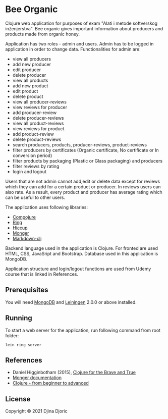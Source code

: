 # Bee Organic

Clojure web application for purposes of exam "Alati i metode softverskog inženjerstva".
Bee organic gives important information about producers and products made from organic honey. 

Application has two roles - admin and users. 
Admin has to be logged in application in order to change data. Functionalities for admin are:
- view all producers
- add new producer
- edit producer
- delete producer
- view all products
- add new product
- edit product
- delete product
- view all producer-reviews
- view reviews for producer
- add producer-review
- delete producer-reviews
- view all product-reviews
- view reviews for product
- add product-review
- delete product-reviews
- search producers, products, producer-reviews, product-reviews
- filter producers by certificates (Organic certificate, No certificate or In conversion period)
- filter products by packaging (Plastic or Glass packaging) and producers
- filter reviews by rating
- login and logout

Users that are not admin cannot add,edit or delete data except for reviews which they can add for a certain product or producer. In reviews users can also rate. As a result, every product and producer has average rating which can be useful to other users.

The application uses following libraries:
- [Compojure](https://github.com/weavejester/compojure)
- [Ring](https://github.com/ring-clojure/ring)
- [Hiccup](https://github.com/weavejester/hiccup)
- [Monger](https://github.com/michaelklishin/monger)
- [Markdown-clj](https://github.com/yogthos/markdown-clj)

Backend language used in the application is Clojure. For fronted are used HTML, CSS, JavaSript and Bootstrap. Database used in this application is MongoDB.

Application structure and login/logout functions are used from Udemy course that is linked in References. 

## Prerequisites

You will need [MongoDB](https://www.mongodb.com/) and [Leiningen][] 2.0.0 or above installed.

[leiningen]: https://github.com/technomancy/leiningen

## Running

To start a web server for the application, run following command from root folder:

    lein ring server
    
## References
- Daniel Higginbotham (2015), [Clojure for the Brave and True](https://www.amazon.com/Clojure-Brave-True-Ultimate-Programmer/dp/1593275919)
- [Monger documentation](http://clojuremongodb.info/articles/getting_started.html)
- [Clojure - from beginner to advanced](https://www.udemy.com/course/advancedclojure/)
## License

Copyright © 2021 Djina Djoric
